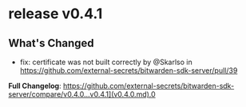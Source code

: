 # release v0.4.1

## What's Changed
* fix: certificate was not built correctly by @Skarlso in https://github.com/external-secrets/bitwarden-sdk-server/pull/39

**Full Changelog**: https://github.com/external-secrets/bitwarden-sdk-server/compare/v0.4.0...v0.4.1](v0.4.0.md).0